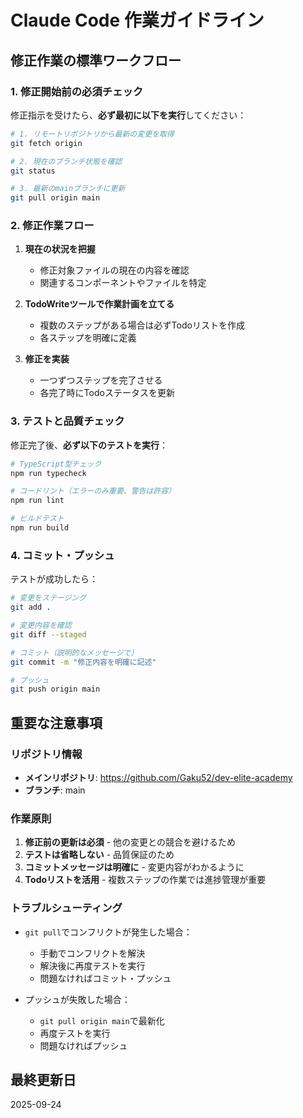 # Claude Code 作業ガイドライン

## 修正作業の標準ワークフロー

### 1. 修正開始前の必須チェック
修正指示を受けたら、**必ず最初に以下を実行**してください：

```bash
# 1. リモートリポジトリから最新の変更を取得
git fetch origin

# 2. 現在のブランチ状態を確認
git status

# 3. 最新のmainブランチに更新
git pull origin main
```

### 2. 修正作業フロー
1. **現在の状況を把握**
   - 修正対象ファイルの現在の内容を確認
   - 関連するコンポーネントやファイルを特定

2. **TodoWriteツールで作業計画を立てる**
   - 複数のステップがある場合は必ずTodoリストを作成
   - 各ステップを明確に定義

3. **修正を実装**
   - 一つずつステップを完了させる
   - 各完了時にTodoステータスを更新

### 3. テストと品質チェック
修正完了後、**必ず以下のテストを実行**：

```bash
# TypeScript型チェック
npm run typecheck

# コードリント（エラーのみ重要、警告は許容）
npm run lint

# ビルドテスト
npm run build
```

### 4. コミット・プッシュ
テストが成功したら：

```bash
# 変更をステージング
git add .

# 変更内容を確認
git diff --staged

# コミット（説明的なメッセージで）
git commit -m "修正内容を明確に記述"

# プッシュ
git push origin main
```

## 重要な注意事項

### リポジトリ情報
- **メインリポジトリ**: https://github.com/Gaku52/dev-elite-academy
- **ブランチ**: main

### 作業原則
1. **修正前の更新は必須** - 他の変更との競合を避けるため
2. **テストは省略しない** - 品質保証のため
3. **コミットメッセージは明確に** - 変更内容がわかるように
4. **Todoリストを活用** - 複数ステップの作業では進捗管理が重要

### トラブルシューティング
- `git pull`でコンフリクトが発生した場合：
  - 手動でコンフリクトを解決
  - 解決後に再度テストを実行
  - 問題なければコミット・プッシュ

- プッシュが失敗した場合：
  - `git pull origin main`で最新化
  - 再度テストを実行
  - 問題なければプッシュ

## 最終更新日
2025-09-24